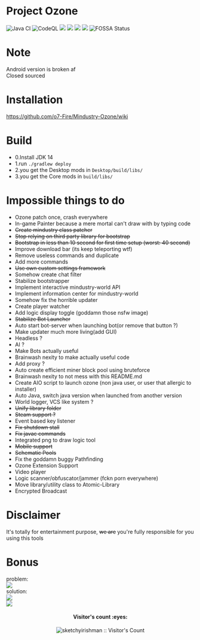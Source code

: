 # Project Ozone
![Java CI](https://github.com/o7-Fire/Mindustry-Ozone/workflows/Java%20CI/badge.svg)
![CodeQL](https://github.com/o7-Fire/Mindustry-Ozone/workflows/CodeQL/badge.svg)
![](https://img.shields.io/github/v/tag/o7-Fire/Mindustry-Ozone?label=Mindustry-Ozone)
![](https://img.shields.io/github/v/release/Anuken/Mindustry?label=Mindustry-Latest)
![](https://img.shields.io/badge/java-14.0.2-orange)
![](https://img.shields.io/badge/Android%20API-14-blue)
![FOSSA Status](https://app.fossa.com/api/projects/git%2Bgithub.com%2Fo7-Fire%2FMindustry-Ozone.svg?type=shield)

# Note
Android version is broken af\
Closed sourced 

# Installation
https://github.com/o7-Fire/Mindustry-Ozone/wiki

# Build

* 0.Install JDK 14
* 1.run `./gradlew deploy`
* 2.you get the Desktop mods in `Desktop/build/libs/`
* 3.you get the Core mods in `build/libs/`

# Impossible things to do

- Ozone patch once, crash everywhere
- In-game Painter because a mere mortal can't draw with by typing code
- ~~Create mindustry class patcher~~
- ~~Stop relying on third party library for bootstrap~~
- ~~Bootstrap in less than 10 second for first time setup (worst: 40 second)~~
- Improve download bar (its keep teleporting wtf)
- Remove useless commands and duplicate
- Add more commands
- ~~Use own custom settings framework~~
- Somehow create chat filter
- Stabilize bootstrapper
- Implement interactive mindustry-world API
- Implement information center for mindustry-world
- Somehow fix the horrible updater
- Create player watcher
- Add logic display toggle (goddamn those nsfw image)
- ~~Stabilize Bot Launcher~~
- Auto start bot-server when launching bot(or remove that button ?)
- Make updater much more living(add GUI)
- Headless ?
- AI ?
- Make Bots actually useful
- Brainwash nexity to make actually useful code
- Add proxy ?
- Auto create efficient miner block pool using bruteforce
- Brainwash nexity to not mess with this README.md
- Create AIO script to launch ozone (non java user, or user that allergic to installer)
- Auto Java, switch java version when launched from another version
- World logger, VCS like system ?
- ~~Unify library folder~~
- ~~Steam support ?~~
- Event based key listener
- ~~Fix shutdown stall~~
- ~~Fix javac commands~~
- Integrated png to draw logic tool
- ~~Mobile support~~
- ~~Schematic Pools~~
- Fix the goddamn buggy Pathfinding
- Ozone Extension Support
- Video player
- Logic scanner/obfuscator/jammer (fckn porn everywhere)
- Move library/utility class to Atomic-Library
- Encrypted Broadcast

# Disclaimer

It's totally for entertainment purpose, ~~we are~~ you're fully responsible for you using this tools

# Bonus

problem:\
![](https://cdn.discordapp.com/attachments/809580979777568828/809684909198278656/unknown.png) \
solution:\
![](https://cdn.discordapp.com/attachments/809580979777568828/809685014849519616/unknown.png) \
![](https://cdn.discordapp.com/attachments/809580979777568828/809685566869471262/unknown.png)
<h4 align="center">Visitor's count :eyes:</h4>
<p align="center"><img src="https://profile-counter.glitch.me/%7Bsketchyirishman%7D/count.svg" alt="sketchyirishman :: Visitor's Count" /></p>
